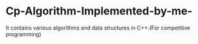 # Cp-Algorithm-Implemented-by-me-
It contains various algorithms and data structures in C++.(For competitive programming)
